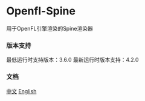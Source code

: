 # Openfl-Spine
用于OpenFL引擎渲染的Spine渲染器
### 版本支持
最低运行时支持版本：3.6.0
最新运行时版本支持：4.2.0

### 文档
[中文](README_zh.md)
[English](README_en.md)
